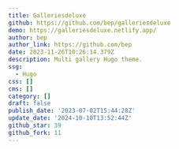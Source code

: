 ```yaml
---
title: Galleriesdeluxe
github: https://github.com/bep/galleriesdeluxe
demo: https://galleriesdeluxe.netlify.app/
author: bep
author_link: https://github.com/bep
date: 2023-11-26T10:26:14.379Z
description: Multi gallery Hugo theme.
ssg:
  - Hugo
css: []
cms: []
category: []
draft: false
publish_date: '2023-07-02T15:44:28Z'
update_date: '2024-10-10T13:52:44Z'
github_star: 39
github_fork: 11
---
```


